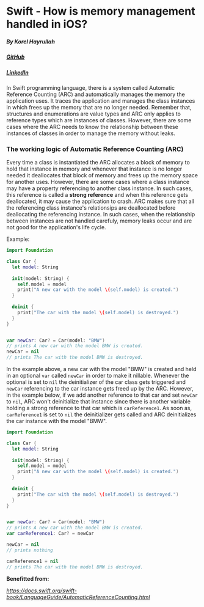 # Swift - How is memory management handled in iOS?

##### By Korel Hayrullah

##### [GitHub]( https://github.com/korelhayrullah)

##### [LinkedIn](https://www.linkedin.com/in/korel-chairoula-238882121)

In Swift programming language, there is a system called Automatic Reference Counting (ARC) and automatically manages the memory the application uses. It traces the application and manages the class instances in which frees up the memory that are no longer needed. Remember that, structures and enumerations are value types and ARC only applies to reference types which are instances of classes. However, there are some cases where the ARC needs to know the relationship between these instances of classes in order to manage the memory without leaks.



### The working logic of Automatic Reference Counting (ARC)

Every time a class is instantiated the ARC allocates a block of memory to hold that instance in memory and whenever that instance is no longer needed it deallocates that block of memory and frees up the memory space for another uses. However, there are some cases where a class instance may have a property referencing to another class instance. In such cases, this reference is called a **strong reference** and when this reference gets deallocated, it may cause the application to crash. ARC makes sure that all the referencing class instance's relationsips are deallocated before deallocating the referencing instance. In such cases, when the relationship between instances are not handled carefuly, memory leaks occur and are not good for the application's life cycle. 



Example:

```swift
import Foundation

class Car {
  let model: String
  
  init(model: String) {
    self.model = model
    print("A new car with the model \(self.model) is created.")
  }
  
  deinit {
    print("The car with the model \(self.model) is destroyed.")
  }
}


var newCar: Car? = Car(model: "BMW")
// prints A new car with the model BMW is created.
newCar = nil
// prints The car with the model BMW is destroyed.

```

In the example above, a new car with the model "BMW" is created and held in an optional `var` called `newCar`  in order to make it nillable. Whenever the optional is set to `nil` the deinitializer of the car class gets triggered and `newCar` referencing to the car instance gets freed up by the ARC. However, in the example below, if we add another reference to that car and set `newCar` to `nil`, ARC won't deinitialize that instance since there is another variable holding a strong reference to that car which is `carReference1`. As soon as, `carReference1` is set to `nil` the deinitializer gets called and ARC deinitializes the car instance with the model "BMW".

```swift
import Foundation

class Car {
  let model: String
  
  init(model: String) {
    self.model = model
    print("A new car with the model \(self.model) is created.")
  }
  
  deinit {
    print("The car with the model \(self.model) is destroyed.")
  }
}


var newCar: Car? = Car(model: "BMW")
// prints A new car with the model BMW is created.
var carReference1: Car? = newCar

newCar = nil
// prints nothing

carReference1 = nil
// prints The car with the model BMW is destroyed.
```



**Benefitted from:**

*<https://docs.swift.org/swift-book/LanguageGuide/AutomaticReferenceCounting.html>*
